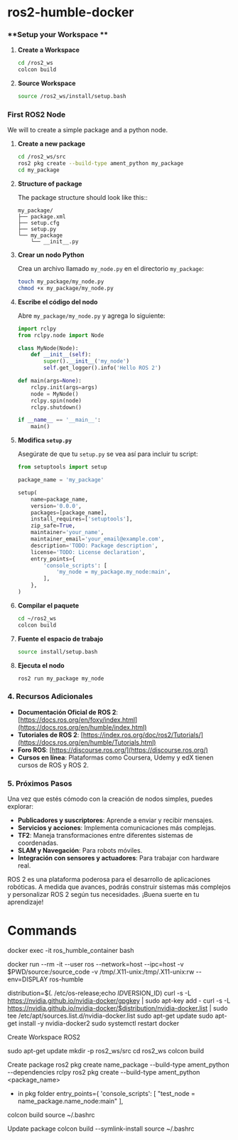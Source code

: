 # ros2-humble-docker

### **Setup your Workspace **

1. **Create a Workspace**

   ```sh
   cd /ros2_ws
   colcon build
   ```

2. **Source Workspace**

   ```sh
   source /ros2_ws/install/setup.bash
   ```

### **First ROS2 Node**

We will to create a simple package and a python node.

1. **Create a new package**

   ```sh
   cd /ros2_ws/src
   ros2 pkg create --build-type ament_python my_package
   cd my_package
   ```

2. **Structure of package**

   The package structure should look like this::

   ```
   my_package/
   ├── package.xml
   ├── setup.cfg
   ├── setup.py
   └── my_package
       └── __init__.py
   ```






3. **Crear un nodo Python**

   Crea un archivo llamado `my_node.py` en el directorio `my_package`:

   ```sh
   touch my_package/my_node.py
   chmod +x my_package/my_node.py
   ```

4. **Escribe el código del nodo**

   Abre `my_package/my_node.py` y agrega lo siguiente:

   ```python
   import rclpy
   from rclpy.node import Node

   class MyNode(Node):
       def __init__(self):
           super().__init__('my_node')
           self.get_logger().info('Hello ROS 2')

   def main(args=None):
       rclpy.init(args=args)
       node = MyNode()
       rclpy.spin(node)
       rclpy.shutdown()

   if __name__ == '__main__':
       main()
   ```

5. **Modifica `setup.py`**

   Asegúrate de que tu `setup.py` se vea así para incluir tu script:

   ```python
   from setuptools import setup

   package_name = 'my_package'

   setup(
       name=package_name,
       version='0.0.0',
       packages=[package_name],
       install_requires=['setuptools'],
       zip_safe=True,
       maintainer='your_name',
       maintainer_email='your_email@example.com',
       description='TODO: Package description',
       license='TODO: License declaration',
       entry_points={
           'console_scripts': [
               'my_node = my_package.my_node:main',
           ],
       },
   )
   ```

6. **Compilar el paquete**

   ```sh
   cd ~/ros2_ws
   colcon build
   ```

7. **Fuente el espacio de trabajo**

   ```sh
   source install/setup.bash
   ```

8. **Ejecuta el nodo**

   ```sh
   ros2 run my_package my_node
   ```

### 4. **Recursos Adicionales**

- **Documentación Oficial de ROS 2**: [https://docs.ros.org/en/foxy/index.html](https://docs.ros.org/en/humble/index.html)
- **Tutoriales de ROS 2**: [https://index.ros.org/doc/ros2/Tutorials/](https://docs.ros.org/en/humble/Tutorials.html)
- **Foro ROS**: [https://discourse.ros.org/](https://discourse.ros.org/)
- **Cursos en línea**: Plataformas como Coursera, Udemy y edX tienen cursos de ROS y ROS 2.

### 5. **Próximos Pasos**

Una vez que estés cómodo con la creación de nodos simples, puedes explorar:

- **Publicadores y suscriptores**: Aprende a enviar y recibir mensajes.
- **Servicios y acciones**: Implementa comunicaciones más complejas.
- **TF2**: Maneja transformaciones entre diferentes sistemas de coordenadas.
- **SLAM y Navegación**: Para robots móviles.
- **Integración con sensores y actuadores**: Para trabajar con hardware real.

ROS 2 es una plataforma poderosa para el desarrollo de aplicaciones robóticas. A medida que avances, podrás construir sistemas más complejos y personalizar ROS 2 según tus necesidades. ¡Buena suerte en tu aprendizaje!


# Commands

docker exec -it ros_humble_container bash

docker run --rm -it --user ros --network=host --ipc=host -v $PWD/source:/source_code -v /tmp/.X11-unix:/tmp/.X11-unix:rw --env=DISPLAY ros-humble


distribution=$(. /etc/os-release;echo $ID$VERSION_ID)
curl -s -L https://nvidia.github.io/nvidia-docker/gpgkey | sudo apt-key add -
curl -s -L https://nvidia.github.io/nvidia-docker/$distribution/nvidia-docker.list | sudo tee /etc/apt/sources.list.d/nvidia-docker.list
sudo apt-get update
sudo apt-get install -y nvidia-docker2
sudo systemctl restart docker



Create Workspace ROS2

sudo apt-get update
mkdir -p ros2_ws/src
cd ros2_ws
colcon build 

Create package
ros2 pkg create name_package --build-type ament_python --dependencies rclpy
ros2 pkg create --build-type ament_python <package_name>
 - in pkg folder
entry_points={
        'console_scripts': [
            "test_node = name_package.name_node:main"
        ],

colcon build 
source ~/.bashrc 

Update package
colcon build --symlink-install
source ~/.bashrc 